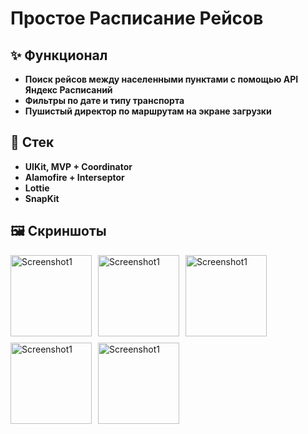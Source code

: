 # Простое Расписание Рейсов

## ✨ Функционал

- **Поиск рейсов между населенными пунктами с помощью API Яндекс Расписаний**
- **Фильтры по дате и типу транспорта**
- **Пушистый директор по маршрутам на экране загрузки**

## 🤖 Стек

- **UIKit, MVP + Coordinator**
- **Alamofire + Interseptor**
- **Lottie**
- **SnapKit**

## 🖼️ Скриншоты

<div style="display: flex; flex-wrap: wrap; gap: 10px;">
  <img src="https://www.kidjuniper.ru/dir1.png" alt="Screenshot1" style="width: 130px; height: auto;"/>
  <img src="https://www.kidjuniper.ru/dir2.png" alt="Screenshot1" style="width: 130px; height: auto;"/>
  <img src="https://www.kidjuniper.ru/dir3.png" alt="Screenshot1" style="width: 130px; height: auto;"/>
  <img src="https://www.kidjuniper.ru/dir10.png" alt="Screenshot1" style="width: 130px; height: auto;"/>
  <img src="https://www.kidjuniper.ru/dir5.png" alt="Screenshot1" style="width: 130px; height: auto;"/>
</div>

